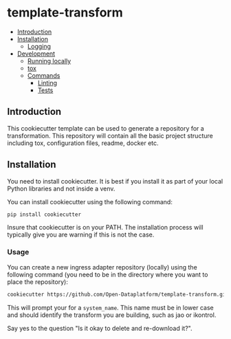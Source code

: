 # template-transform <!-- omit in toc -->
- [Introduction](#introduction)
- [Installation](#installation)
  - [Logging](#logging)
- [Development](#development)
  - [Running locally](#running-locally)
  - [tox](#tox)
  - [Commands](#commands)
    - [Linting](#linting)
    - [Tests](#tests)
  
## Introduction

This cookiecutter template can be used to generate a repository for a transformation. This repository will
contain all the basic project structure including tox, configuration files, readme, docker etc.

## Installation

You need to install cookiecutter. It is best if you install it as part of your local Python libraries and 
not inside a venv.

You can install cookiecutter using the following command:

```
pip install cookiecutter
```

Insure that cookiecutter is on your PATH. The installation process will typically give you are warning if
this is not the case.

### Usage

You can create a new ingress adapter repository (locally) using the following command (you need to 
be in the directory where you want to place the repository): 

```sh
cookiecutter https://github.com/Open-Dataplatform/template-transform.git
```

This will prompt your for a `system_name`. This name must be in lower case and should identify the 
transform you are building, such as jao or ikontrol.

Say yes to the question "Is it okay to delete and re-download it?".
